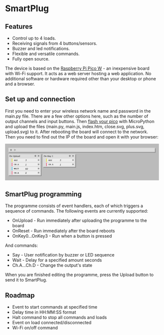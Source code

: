 ﻿# SmartPlug

## Features

* Control up to 4 loads.
* Receiving signals from 4 buttons/sensors.
* Buzzer and led notifications.
* Flexible and versatile commands.
* Fully open source.

The device is based on the [Raspberry Pi Pico W](https://www.raspberrypi.com/products/raspberry-pi-pico/) - an inexpensive board with Wi-Fi support.
It acts as a web server hosting a web application.
No additional software or hardware required other than your desktop or phone and a browser.

## Set up and connection

First you need to enter your wireless network name and password in the main.py file.
There are a few other options here, such as the number of output channels and input buttons.
Then [flash your pico](https://picockpit.com/raspberry-pi/raspberry-pi-pico-and-micropython-on-windows) with MicroPython and upload the files (main.py, main.js, index.htm, close.svg, plus.svg, upload.svg) to it.
After rebooting the board will connect to the network. 
Then you need to find out the IP of the board and open it with your browser:

![screenshot.png](screenshot.png)

## SmartPlug programming

The programme consists of event handlers, each of which triggers a sequence of commands.
The following events are currently supported:
* OnUpload - Run immediately after uploading the programme to the board
* OnReset - Run immediately after the board reboots
* OnKey0...OnKey3 - Run when a button is pressed

And commands:
* Say - User notification by buzzer or LED sequence
* Wait - Delay for a specified amount seconds
* Ch.A...Ch.D - Change the output's state

When you are finished editing the programme, press the Upload button to send it to SmartPlug.

## Roadmap

* Event to start commands at specified time
* Delay time in HH:MM:SS format
* Halt command to stop all commands and loads
* Event on load connected/disconnected
* Wi-Fi on/off command
